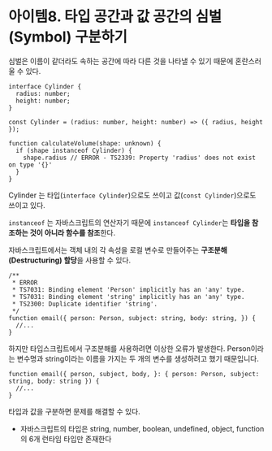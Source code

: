 # 아이템8. 타입 공간과 값 공간의 심벌(Symbol) 구분하기

심벌은 이름이 같더라도 속하는 공간에 따라 다른 것을 나타낼 수 있기 때문에 혼란스러울 수 있다.

```tsx
interface Cylinder {
  radius: number;
  height: number;
}

const Cylinder = (radius: number, height: number) => ({ radius, height });

function calculateVolume(shape: unknown) {
  if (shape instanceof Cylinder) {
    shape.radius // ERROR - TS2339: Property 'radius' does not exist on type '{}'
  }
}
```

Cylinder 는 타입(`interface Cylinder`)으로도 쓰이고 값(`const Cylinder`)으로도 쓰이고 있다.

`instanceof` 는 자바스크립트의 연산자기 때문에 `instanceof Cylinder`는 **타입을 참조하는 것이 아니라 함수를 참조**한다.

자바스크립트에서는 객체 내의 각 속성을 로컬 변수로 만들어주는 **구조분해(Destructuring) 할당**을 사용할 수 있다.

```tsx
/**
 * ERROR
 * TS7031: Binding element 'Person' implicitly has an 'any' type.
 * TS7031: Binding element 'string' implicitly has an 'any' type.
 * TS2300: Duplicate identifier 'string'.
 */
function email({ person: Person, subject: string, body: string, }) {
  //...
}
```

하지만 타입스크립트에서 구조분해를 사용하려면 이상한 오류가 발생한다. Person이라는 변수명과 string이라는 이름을 가지는 두 개의 변수를 생성하려고 했기 때문입니다.

```tsx
function email({ person, subject, body, }: { person: Person, subject: string, body: string }) {
  //...
}
```

타입과 값을 구분하면 문제를 해결할 수 있다.

- 자바스크립트의 타입은 string, number, boolean, undefined, object, function 의 6개 런타임 타입만 존재한다
